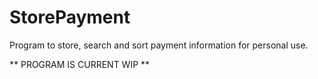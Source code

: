 # StorePayment
Program to store, search and sort payment information for personal use.

** PROGRAM IS CURRENT WIP **
